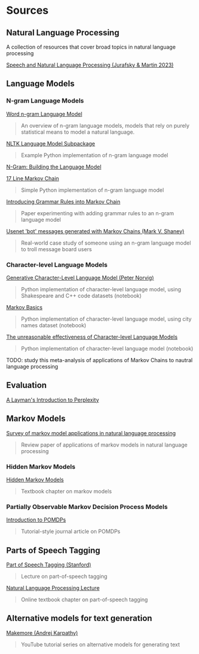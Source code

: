 # Sources

## Natural Language Processing

A collection of resources that cover broad topics in natural language processing

[Speech and Natural Language Processing (Jurafsky & Martin 2023)](https://web.stanford.edu/~jurafsky/slp3/ed3book_jan72023.pdf)

## Language Models

### N-gram Language Models

[Word n-gram Language Model](https://en.wikipedia.org/wiki/Word_n-gram_language_model)

> An overview of n-gram language models, models that rely on purely statistical means to model a natural language.

[NLTK Language Model Subpackage](https://www.nltk.org/api/nltk.lm.html)

> Example Python implementation of n-gram language model

[N-Gram: Building the Language Model](https://necromuralist.github.io/Neurotic-Networking/posts/nlp/n-gram-building-the-language-model/index.html)


[17 Line Markov Chain](https://theorangeduck.com/page/17-line-markov-chain)

> Simple Python implementation of n-gram language model

[Introducing Grammar Rules into Markov Chain](https://www2.hawaii.edu/~chin/661/Projects/AdvAI_Project_Report_Meek.pdf)

> Paper experimenting with adding grammar rules to an n-gram language model

[Usenet 'bot' messages generated with Markov Chains (Mark V. Shaney)](https://en.wikipedia.org/wiki/Mark_V._Shaney)

> Real-world case study of someone using an n-gram language model to troll message board users

### Character-level Language Models

[Generative Character-Level Language Model (Peter Norvig)](https://colab.research.google.com/github/norvig/pytudes/blob/main/ipynb/Goldberg.ipynb#scrollTo=WSuIHhK_DR9W)

> Python implementation of character-level language model, using Shakespeare and C++ code datasets (notebook)

[Markov Basics](https://github.com/unoti/markov-basics/blob/main/markov-basics.ipynb)

> Python implementation of character-level language model, using city names dataset (notebook)

[The unreasonable effectiveness of Character-level Language Models](https://nbviewer.org/gist/yoavg/d76121dfde2618422139)

> Python implementation of character-level language model (notebook)

TODO: study this meta-analysis of applications of Markov Chains to nautral language processing

## Evaluation

[A Layman's Introduction to Perplexity](https://blog.echen.me/2021/12/23/a-laymans-introduction-to-perplexity-in-nlp/)

## Markov Models

[Survey of markov model applications in natural language processing](https://www.researchgate.net/profile/Farrukh-Nadeem-2/publication/363000243_Markov_Models_Applications_in_Natural_Language_Processing_A_Survey/links/64c7e6c5902de670aa16fbac/Markov-Models-Applications-in-Natural-Language-Processing-A-Survey.pdf)

> Review paper of applications of markov models in natural language processing

### Hidden Markov Models

[Hidden Markov Models](https://web.stanford.edu/~jurafsky/slp3/A.pdf)

> Textbook chapter on markov models

### Partially Observable Markov Decision Process Models

[Introduction to POMDPs](https://besjournals.onlinelibrary.wiley.com/doi/full/10.1111/2041-210X.13692)

> Tutorial-style journal article on POMDPs 

## Parts of Speech Tagging

[Part of Speech Tagging (Stanford)](https://web.stanford.edu/~jurafsky/slp3/old_oct19/8.pdf)

> Lecture on part-of-speech tagging

[Natural Language Processing Lecture](https://hannibunny.github.io/nlpbook/03postagging/01tagsetsAndAlgorithms.html)

> Online textbook chapter on part-of-speech tagging

## Alternative models for text generation

[Makemore (Andrej Karpathy)](https://www.youtube.com/watch?v=PaCmpygFfXo&list=PLAqhIrjkxbuWI23v9cThsA9GvCAUhRvKZ&index=4)

> YouTube tutorial series on alternative models for generating text